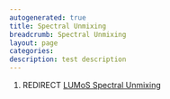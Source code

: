 ```yaml
---
autogenerated: true
title: Spectral Unmixing
breadcrumb: Spectral Unmixing
layout: page
categories: 
description: test description
---
```


1.  REDIRECT [LUMoS Spectral Unmixing](LUMoS_Spectral_Unmixing)

